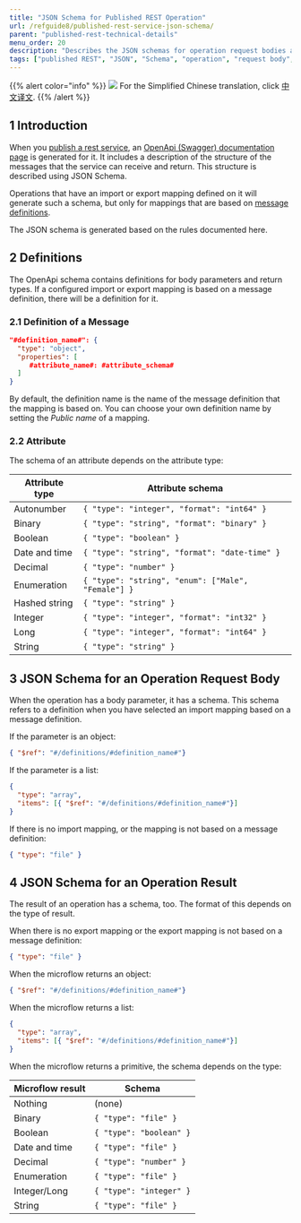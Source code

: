 ```yaml
---
title: "JSON Schema for Published REST Operation"
url: /refguide8/published-rest-service-json-schema/
parent: "published-rest-technical-details"
menu_order: 20
description: "Describes the JSON schemas for operation request bodies and operation results"
tags: ["published REST", "JSON", "Schema", "operation", "request body", "result", "message definition"]
---
```


{{% alert color="info" %}}
<img src="/attachments/china.png" class="d-inline-block" /> For the Simplified Chinese translation, click [中文译文](https://cdn.mendix.tencent-cloud.com/documentation/refguide8/published-rest-service-json-schema.pdf).
{{% /alert %}}

## 1 Introduction

When you [publish a rest service](/refguide8/published-rest-services/), an [OpenApi (Swagger) documentation page](/refguide8/published-rest-services/#interactive-documentation) is generated for it. It includes a description of the structure of the messages that the service can receive and return. This structure is described using JSON Schema.

Operations that have an import or export mapping defined on it will generate such a schema, but only for mappings that are based on [message definitions](/refguide8/message-definitions/).

The JSON schema is generated based on the rules documented here.

## 2 Definitions

The OpenApi schema contains definitions for body parameters and return types. If a configured import or export mapping is based on a message definition, there will be a definition for it.

### 2.1 Definition of a Message

```json
"#definition_name#": { 
  "type": "object",
  "properties": [
     #attribute_name#: #attribute_schema#
  ]
}
```

By default, the definition name is the name of the message definition that the mapping is based on. You can choose your own definition name by setting the _Public name_ of a mapping.

### 2.2 Attribute

The schema of an attribute depends on the attribute type:

| Attribute type | Attribute schema      |
| ---            | ---                  |
| Autonumber     | `{ "type": "integer", "format": "int64" }` |
| Binary         | `{ "type": "string", "format": "binary" }` |
| Boolean        | `{ "type": "boolean" }` |
| Date and time  | `{ "type": "string", "format": "date-time" }` |
| Decimal        | `{ "type": "number" }` |
| Enumeration    | `{ "type": "string", "enum": ["Male", "Female"] }` |
| Hashed string  | `{ "type": "string" }` |
| Integer        | `{ "type": "integer", "format": "int32" }` |
| Long           | `{ "type": "integer", "format": "int64" }` |
| String         | `{ "type": "string" }` |

## 3 JSON Schema for an Operation Request Body

When the operation has a body parameter, it has a schema. This schema refers to a definition when you have selected an import mapping based on a message definition.

If the parameter is an object:

```json
{ "$ref": "#/definitions/#definition_name#"}
```

If the parameter is a list:

```json
{ 
  "type": "array",
  "items": [{ "$ref": "#/definitions/#definition_name#"}]
}
```

If there is no import mapping, or the mapping is not based on a message definition:

```json
{ "type": "file" }
```

## 4 JSON Schema for an Operation Result

The result of an operation has a schema, too. The format of this depends on the type of result.

When there is no export mapping or the export mapping is not based on a message definition: 

```json
{ "type": "file" }
```

When the microflow returns an object:

```json
{ "$ref": "#/definitions/#definition_name#"}
```

When the microflow returns a list:

```json
{ 
  "type": "array",
  "items": [{ "$ref": "#/definitions/#definition_name#"}]
}
```

When the microflow returns a primitive, the schema depends on the type:

| Microflow result | Schema      |
| ---              | ---         |
| Nothing          | (none)     |
| Binary           | `{ "type": "file" }` |
| Boolean          | `{ "type": "boolean" }` |
| Date and time    | `{ "type": "file" }` |
| Decimal          | `{ "type": "number" }` |
| Enumeration      | `{ "type": "file" }` |
| Integer/Long     | `{ "type": "integer" }` |
| String           | `{ "type": "file" }` |
